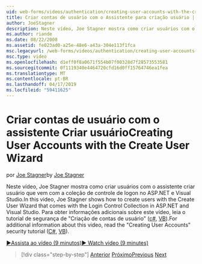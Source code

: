 ```yaml
---
uid: web-forms/videos/authentication/creating-user-accounts-with-the-create-user-wizard
title: Criar contas de usuário com o Assistente para criação usuário | Microsoft Docs
author: JoeStagner
description: Neste vídeo, Joe Stagner mostra como criar usuários com o assistente criar usuário que vem com a coleção de controle de logon no ASP.NET e Visual Studio. F...
ms.author: riande
ms.date: 08/22/2008
ms.assetid: fe023ad0-a25e-48e6-a43a-304e113f1fca
msc.legacyurl: /web-forms/videos/authentication/creating-user-accounts-with-the-create-user-wizard
msc.type: video
ms.openlocfilehash: d1eff0f8a0671f554b07f00328d7f28573553581
ms.sourcegitcommit: 0f1119340e4464720cfd16d0ff15764746ea1fea
ms.translationtype: MT
ms.contentlocale: pt-BR
ms.lasthandoff: 04/17/2019
ms.locfileid: "59411625"
---
```

# <a name="creating-user-accounts-with-the-create-user-wizard"></a><span data-ttu-id="20744-104">Criar contas de usuário com o assistente Criar usuário</span><span class="sxs-lookup"><span data-stu-id="20744-104">Creating User Accounts with the Create User Wizard</span></span>

<span data-ttu-id="20744-105">por [Joe Stagner](https://github.com/JoeStagner)</span><span class="sxs-lookup"><span data-stu-id="20744-105">by [Joe Stagner](https://github.com/JoeStagner)</span></span>

<span data-ttu-id="20744-106">Neste vídeo, Joe Stagner mostra como criar usuários com o assistente criar usuário que vem com a coleção de controle de logon no ASP.NET e Visual Studio.</span><span class="sxs-lookup"><span data-stu-id="20744-106">In this video, Joe Stagner shows how to create users with the Create User Wizard that comes with the Login Control Collection in ASP.NET and Visual Studio.</span></span> <span data-ttu-id="20744-107">Para obter informações adicionais sobre este vídeo, leia o tutorial de segurança de "Criação de contas de usuário" ([c#](../../overview/older-versions-security/membership/creating-user-accounts-cs.md), [VB](../../overview/older-versions-security/membership/creating-user-accounts-vb.md)).</span><span class="sxs-lookup"><span data-stu-id="20744-107">For additional information about this video, read the "Creating User Accounts" security tutorial ([C#](../../overview/older-versions-security/membership/creating-user-accounts-cs.md), [VB](../../overview/older-versions-security/membership/creating-user-accounts-vb.md)).</span></span>

[<span data-ttu-id="20744-108">&#9654;Assista ao vídeo (9 minutos)</span><span class="sxs-lookup"><span data-stu-id="20744-108">&#9654; Watch video (9 minutes)</span></span>](https://channel9.msdn.com/Blogs/ASP-NET-Site-Videos/creating-user-accounts-with-the-create-user-wizard)

> [!div class="step-by-step"]
> <span data-ttu-id="20744-109">[Anterior](changing-membership-settings-in-the-default-membership-schema.md)
> [Próximo](creating-user-accounts-programmatically.md)</span><span class="sxs-lookup"><span data-stu-id="20744-109">[Previous](changing-membership-settings-in-the-default-membership-schema.md)
[Next](creating-user-accounts-programmatically.md)</span></span>
